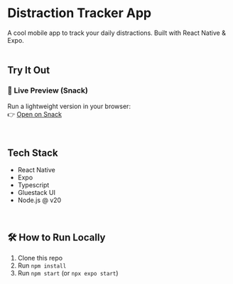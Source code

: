 # Distraction Tracker App

A cool mobile app to track your daily distractions. Built with React Native & Expo.
<br>
<br>
## Try It Out

### 🔗 Live Preview (Snack)
Run a lightweight version in your browser:   
👉 [Open on Snack](https://snack.expo.dev/@your-username/your-app-name)
<br>
<be>
<!--### Install on Your Phone

**Option 1: Scan with Expo Go app**  
Download the [Expo Go app](https://expo.dev/expo-go) on your phone, then scan this QR:
<br>
<br>
![QR Code](./assets/qr-code.png)
<br>
<br>
**Option 2: Download APK (Android only)**  
👉 [Download APK](https://drive.google.com/your-apk-link) -->

<!--->

<!-- ## 📹 Demo Video
Watch a short demo of the app in action:  
🎥 [Watch Video](https://youtube.com/your-demo-link)

--->
<br>

## Tech Stack
- React Native
- Expo
- Typescript
- Gluestack UI
- Node.js @ v20 
<br>

## 🛠️ How to Run Locally
1. Clone this repo
2. Run `npm install`
3. Run `npm start` (or `npx expo start`)

